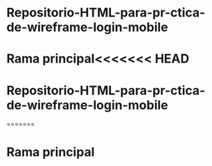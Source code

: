 # Repositorio-HTML-para-pr-ctica-de-wireframe-login-mobile
# Rama principal<<<<<<< HEAD
# Repositorio-HTML-para-pr-ctica-de-wireframe-login-mobile
=======
# Rama principal

